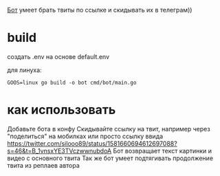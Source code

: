 [Бот](https://t.me/twitter_preview_tg_bot) умеет брать твиты по ссылке и скидывать их в телеграм)) 

# build

создать .env на основе default.env

для линуха:
```
GOOS=linux go build -o bot cmd/bot/main.go
```

# как использовать

Добавьте бота в конфу
Скидывайте ссылку на твит, например через "поделиться" на мобилках или просто ссылку ввида https://twitter.com/silooo89/status/1581660694612697088?s=46&t=B_1vnsxYE3TVczwwnubdoA
Бот возвращает текст картинки и видео с основного твита
Так же бот умеет подтягивать продолжение твита из реплаев автора